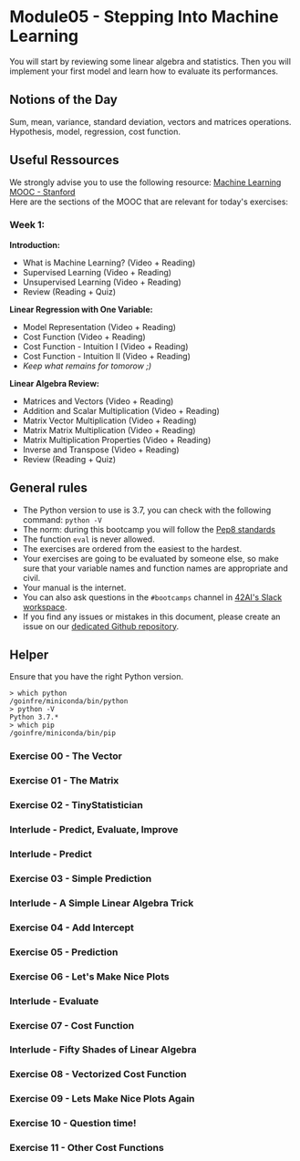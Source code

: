 # Module05 - Stepping Into Machine Learning

You will start by reviewing some linear algebra and statistics. Then you will implement your first model and learn how to evaluate its performances. 

## Notions of the Day
Sum, mean, variance, standard deviation, vectors and matrices operations.  
Hypothesis, model, regression, cost function. 

## Useful Ressources  
  
We strongly advise you to use the following resource:
[Machine Learning MOOC - Stanford](https://www.coursera.org/learn/machine-learning/home/week/1)  
Here are the sections of the MOOC that are relevant for today's exercises: 

### Week 1: 

**Introduction:**

* What is Machine Learning? (Video + Reading)
* Supervised Learning (Video + Reading)
* Unsupervised Learning (Video + Reading)
* Review (Reading + Quiz)
    
**Linear Regression with One Variable:**  

* Model Representation (Video + Reading)
* Cost Function (Video + Reading)
* Cost Function - Intuition I (Video + Reading)
* Cost Function - Intuition II (Video + Reading)
* *Keep what remains for tomorow ;)*

**Linear Algebra Review:**

* Matrices and Vectors (Video + Reading)
* Addition and Scalar Multiplication (Video + Reading)
* Matrix Vector Multiplication (Video + Reading)
* Matrix Matrix Multiplication (Video + Reading)
* Matrix Multiplication Properties (Video + Reading)
* Inverse and Transpose (Video + Reading)
* Review (Reading + Quiz)

## General rules

* The Python version to use is 3.7, you can check with the following command: `python -V`
* The norm: during this bootcamp you will follow the [Pep8 standards](https://www.python.org/dev/peps/pep-0008/)
* The function `eval` is never allowed.
* The exercises are ordered from the easiest to the hardest.
* Your exercises are going to be evaluated by someone else, so make sure that your variable names and function names are appropriate and civil. 
* Your manual is the internet.
* You can also ask questions in the `#bootcamps` channel in [42AI's Slack workspace](https://42-ai.slack.com).
* If you find any issues or mistakes in this document, please create an issue on our [dedicated Github repository](https://github.com/42-AI/bootcamp_machine-learning/issues).

## Helper

Ensure that you have the right Python version.

```
> which python
/goinfre/miniconda/bin/python
> python -V
Python 3.7.*
> which pip
/goinfre/miniconda/bin/pip
```

### Exercise 00 - The Vector

### Exercise 01 - The Matrix

### Exercise 02 - TinyStatistician

### Interlude - Predict, Evaluate, Improve

### Interlude - Predict

### Exercise 03 - Simple Prediction

### Interlude - A Simple Linear Algebra Trick

### Exercise 04 - Add Intercept

### Exercise 05 - Prediction

### Exercise 06 - Let's Make Nice Plots

### Interlude - Evaluate

### Exercise 07 - Cost Function

### Interlude - Fifty Shades of Linear Algebra

### Exercise 08 - Vectorized Cost Function

### Exercise 09 - Lets Make Nice Plots Again

### Exercise 10 - Question time!

### Exercise 11 - Other Cost Functions

